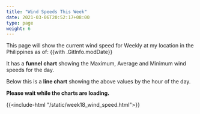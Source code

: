 ```yaml
---
title: "Wind Speeds This Week"
date: 2021-03-06T20:52:17+08:00
type: page
weight: 6
---
```

This page will show the current wind speed for Weekly at my location in the Philippines as of: {{with .GitInfo.modDate}}

It has a **funnel chart** showing the Maximum, Average and Minimum wind speeds for the day.

Below this is a **line chart** showing the above values by the hour of the day.

**Please wait while the charts are loading.**

{{<include-html "/static/week18_wind_speed.html">}}
